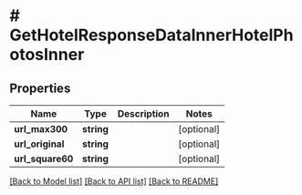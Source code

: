 # # GetHotelResponseDataInnerHotelPhotosInner

## Properties

Name | Type | Description | Notes
------------ | ------------- | ------------- | -------------
**url_max300** | **string** |  | [optional]
**url_original** | **string** |  | [optional]
**url_square60** | **string** |  | [optional]

[[Back to Model list]](../../README.md#models) [[Back to API list]](../../README.md#endpoints) [[Back to README]](../../README.md)
